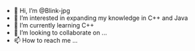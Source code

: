- 👋 Hi, I’m @Blink-jpg
- 👀 I’m interested in expanding my knowledge in C++ and Java
- 🌱 I’m currently learning C++
- 💞️ I’m looking to collaborate on ...
- 📫 How to reach me ...

<!---
Blink-jpg/Blink-jpg is a ✨ special ✨ repository because its `README.md` (this file) appears on your GitHub profile.
You can click the Preview link to take a look at your changes.
--->
